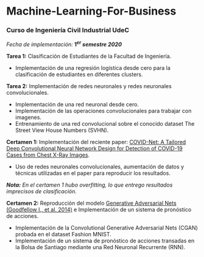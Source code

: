 # Machine-Learning-For-Business

### Curso de Ingeniería Civil Industrial UdeC 

_Fecha de implementación:_ **$1^{er}$ _semestre 2020_**

**Tarea 1:** Clasificación de Estudiantes de la Facultad de Ingeniería.
- Implementación de una regresión logística desde cero para la clasificación de estudiantes en diferentes clusters.

**Tarea 2:** Implementación de redes neuronales y redes neuronales convolucionales.
- Implementación de una red neuronal desde cero.
- Implementación de las operaciones convolucionales para trabajar con imagenes.
- Entrenamiento de una red convolucional sobre el conocido dataset The Street View House Numbers (SVHN).

**Certamen 1:** Implementación del reciente paper: [COVID-Net: A Tailored Deep Convolutional Neural Network Design for Detection of COVID-19 Cases from Chest X-Ray Images](https://arxiv.org/abs/2003.09871).
- Uso de redes neuronales convolucionales, aumentación de datos y técnicas utilizadas en el paper para reproducir los resultados.

_**Nota:** En el certamen 1 hubo overfitting, lo que entrego resultados imprecisos de clasificación._

**Certamen 2:** Reproducción del modelo [Generative Adversarial Nets (Goodfellow I., et al. 2014)](https://arxiv.org/abs/1406.2661) e Implementación de un sistema de pronóstico de acciones.
- Implementación de la Convolutional Generative Adversarial Nets (CGAN) probada en el dataset Fashion MNIST.
- Implementación de un sistema de pronóstico de acciones transadas en la Bolsa de Santiago mediante una Red Neuronal Recurrente (RNN).
